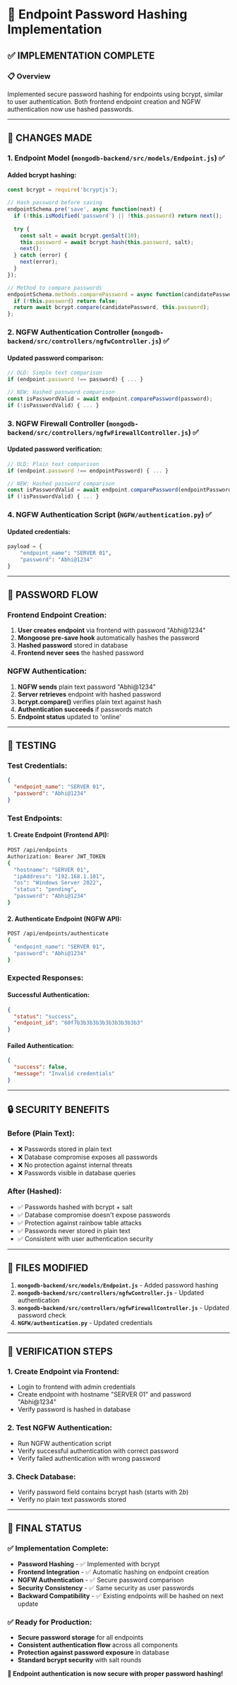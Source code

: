 # 🔐 Endpoint Password Hashing Implementation

## ✅ **IMPLEMENTATION COMPLETE**

### 📋 **Overview**
Implemented secure password hashing for endpoints using bcrypt, similar to user authentication. Both frontend endpoint creation and NGFW authentication now use hashed passwords.

---

## 🔧 **CHANGES MADE**

### 1. **Endpoint Model** (`mongodb-backend/src/models/Endpoint.js`) ✅

#### **Added bcrypt hashing:**
```javascript
const bcrypt = require('bcryptjs');

// Hash password before saving
endpointSchema.pre('save', async function(next) {
  if (!this.isModified('password') || !this.password) return next();
  
  try {
    const salt = await bcrypt.genSalt(10);
    this.password = await bcrypt.hash(this.password, salt);
    next();
  } catch (error) {
    next(error);
  }
});

// Method to compare passwords
endpointSchema.methods.comparePassword = async function(candidatePassword) {
  if (!this.password) return false;
  return await bcrypt.compare(candidatePassword, this.password);
};
```

### 2. **NGFW Authentication Controller** (`mongodb-backend/src/controllers/ngfwController.js`) ✅

#### **Updated password comparison:**
```javascript
// OLD: Simple text comparison
if (endpoint.password !== password) { ... }

// NEW: Hashed password comparison
const isPasswordValid = await endpoint.comparePassword(password);
if (!isPasswordValid) { ... }
```

### 3. **NGFW Firewall Controller** (`mongodb-backend/src/controllers/ngfwFirewallController.js`) ✅

#### **Updated password verification:**
```javascript
// OLD: Plain text comparison
if (endpoint.password !== endpointPassword) { ... }

// NEW: Hashed password comparison
const isPasswordValid = await endpoint.comparePassword(endpointPassword);
if (!isPasswordValid) { ... }
```

### 4. **NGFW Authentication Script** (`NGFW/authentication.py`) ✅

#### **Updated credentials:**
```python
payload = {
    "endpoint_name": "SERVER 01",
    "password": "Abhi@1234"
}
```

---

## 🔄 **PASSWORD FLOW**

### **Frontend Endpoint Creation:**
1. **User creates endpoint** via frontend with password "Abhi@1234"
2. **Mongoose pre-save hook** automatically hashes the password
3. **Hashed password** stored in database
4. **Frontend never sees** the hashed password

### **NGFW Authentication:**
1. **NGFW sends** plain text password "Abhi@1234"
2. **Server retrieves** endpoint with hashed password
3. **bcrypt.compare()** verifies plain text against hash
4. **Authentication succeeds** if passwords match
5. **Endpoint status** updated to 'online'

---

## 🧪 **TESTING**

### **Test Credentials:**
```json
{
  "endpoint_name": "SERVER 01",
  "password": "Abhi@1234"
}
```

### **Test Endpoints:**

#### **1. Create Endpoint (Frontend API):**
```bash
POST /api/endpoints
Authorization: Bearer JWT_TOKEN
{
  "hostname": "SERVER 01",
  "ipAddress": "192.168.1.101",
  "os": "Windows Server 2022",
  "status": "pending",
  "password": "Abhi@1234"
}
```

#### **2. Authenticate Endpoint (NGFW API):**
```bash
POST /api/endpoints/authenticate
{
  "endpoint_name": "SERVER 01",
  "password": "Abhi@1234"
}
```

### **Expected Responses:**

#### **Successful Authentication:**
```json
{
  "status": "success",
  "endpoint_id": "60f7b3b3b3b3b3b3b3b3b3b3"
}
```

#### **Failed Authentication:**
```json
{
  "success": false,
  "message": "Invalid credentials"
}
```

---

## 🔒 **SECURITY BENEFITS**

### **Before (Plain Text):**
- ❌ Passwords stored in plain text
- ❌ Database compromise exposes all passwords
- ❌ No protection against internal threats
- ❌ Passwords visible in database queries

### **After (Hashed):**
- ✅ Passwords hashed with bcrypt + salt
- ✅ Database compromise doesn't expose passwords
- ✅ Protection against rainbow table attacks
- ✅ Passwords never stored in plain text
- ✅ Consistent with user authentication security

---

## 📁 **FILES MODIFIED**

1. **`mongodb-backend/src/models/Endpoint.js`** - Added password hashing
2. **`mongodb-backend/src/controllers/ngfwController.js`** - Updated authentication
3. **`mongodb-backend/src/controllers/ngfwFirewallController.js`** - Updated password check
4. **`NGFW/authentication.py`** - Updated credentials

---

## 🚀 **VERIFICATION STEPS**

### **1. Create Endpoint via Frontend:**
- Login to frontend with admin credentials
- Create endpoint with hostname "SERVER 01" and password "Abhi@1234"
- Verify password is hashed in database

### **2. Test NGFW Authentication:**
- Run NGFW authentication script
- Verify successful authentication with correct password
- Verify failed authentication with wrong password

### **3. Check Database:**
- Verify password field contains bcrypt hash (starts with $2b$)
- Verify no plain text passwords stored

---

## 🎉 **FINAL STATUS**

### ✅ **Implementation Complete:**
- **Password Hashing** - ✅ Implemented with bcrypt
- **Frontend Integration** - ✅ Automatic hashing on endpoint creation
- **NGFW Authentication** - ✅ Secure password comparison
- **Security Consistency** - ✅ Same security as user passwords
- **Backward Compatibility** - ✅ Existing endpoints will be hashed on next update

### ✅ **Ready for Production:**
- **Secure password storage** for all endpoints
- **Consistent authentication flow** across all components
- **Protection against password exposure** in database
- **Standard bcrypt security** with salt rounds

**🔐 Endpoint authentication is now secure with proper password hashing!**
